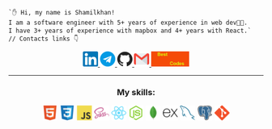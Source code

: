 
```tsx
`✋ Hi, my name is Shamilkhan! 
I am a software engineer with 5+ years of experience in web dev👨‍💻. 
I have 3+ years of experience with mapbox and 4+ years with React.`
// Contacts links 👇
```
      
<p align="center">
 <a href="https://www.linkedin.com/in/shamilkhan-akhmetzyanov/">
   <img height="30" src="/icons/linkedin.svg" />
 </a>
 <a href="https://t.me/shamilkhan">
   <img height="30" src="/icons/telegram.svg" />
 </a>
 <a href="https://github.com/shamilkhan">
    <img height="30" src="/icons/github.svg" />
 </a>
 <a href="mailto:shamilkhan1999@gmail.com">
    <img height="30" src="/icons/gmail.svg" />
 </a>
 <a href="https://www.notion.so/Senior-Front-end-Developer-Mapbox-React-expert-e8a13f4077eb4736b3a20e264d6a491d">
   <img height="30" src="/icons/js.gif" />
 </a>
</p>

<hr />

<h3 align="center">My skills:</h3>

<p align="center">
<img src=https://raw.githubusercontent.com/devicons/devicon/master/icons/html5/html5-original.svg alt="html5" width="30" height="30"/>
<img src=https://raw.githubusercontent.com/devicons/devicon/master/icons/css3/css3-original.svg alt="css3" width="30" height="30"/>
<img src=https://raw.githubusercontent.com/devicons/devicon/master/icons/javascript/javascript-original.svg alt="javascript" width="30" height="30"/>
<img src=https://raw.githubusercontent.com/devicons/devicon/master/icons/sass/sass-original.svg alt="sass" width="30" height="30"/>
<img src=https://raw.githubusercontent.com/devicons/devicon/master/icons/react/react-original.svg alt="react" width="30" height="30"/>
<img src=https://raw.githubusercontent.com/devicons/devicon/master/icons/nodejs/nodejs-original.svg alt="nodejs" width="30" height="30"/>
<img src=https://raw.githubusercontent.com/devicons/devicon/master/icons/mongodb/mongodb-original.svg alt="mongodb" width="30" height="30"/>
<img src=https://raw.githubusercontent.com/devicons/devicon/master/icons/express/express-original.svg alt="express" width="30" height="30"/>
<img src=https://raw.githubusercontent.com/devicons/devicon/master/icons/mysql/mysql-original.svg alt="mysql" width="30" height="30"/>
<img src=https://raw.githubusercontent.com/devicons/devicon/master/icons/postgresql/postgresql-original.svg alt="postgresql" width="30" height="30"/>
<img src=https://raw.githubusercontent.com/devicons/devicon/master/icons/git/git-original.svg alt="git" width="30" height="30"/>
</p>

